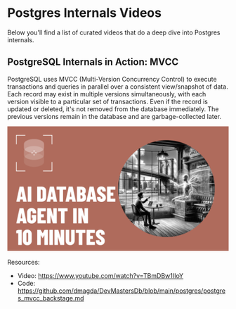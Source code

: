 # Postgres Internals Videos

Below you'll find a list of curated videos that do a deep dive into Postgres internals.

## PostgreSQL Internals in Action: MVCC

PostgreSQL uses MVCC (Multi-Version Concurrency Control) to execute transactions and queries in parallel over a consistent view/snapshot of data. Each record may exist in multiple versions simultaneously, with each version visible to a particular set of transactions. Even if the record is updated or deleted, it's not removed from the database immediately. The previous versions remain in the database and are garbage-collected later.

[![@DevMastersDB](https://github.com/dmagda/just-use-postgres-book/blob/main/ai_samples/images/text-to-sql-agent.png)](https://www.youtube.com/watch?v=TBmDBw1IIoY)

Resources:

* Video: https://www.youtube.com/watch?v=TBmDBw1IIoY
* Code: https://github.com/dmagda/DevMastersDb/blob/main/postgres/postgres_mvcc_backstage.md
